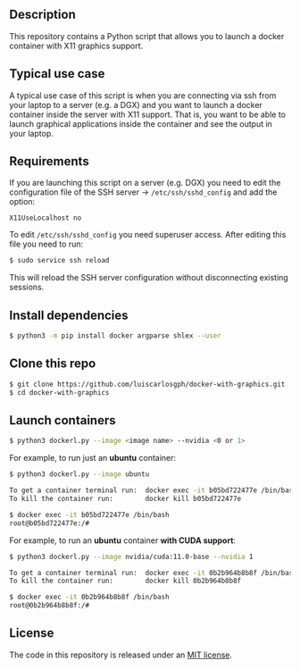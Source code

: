 Description
-----------
This repository contains a Python script that allows you to launch a docker container with X11 graphics support. 

Typical use case
----------------
A typical use case of this script is when you are connecting via ssh from your laptop to a server (e.g. a DGX)
and you want to launch a docker container inside the server with X11 support. That is, you want to be able
to launch graphical applications inside the container and see the output in your laptop. 

Requirements
------------
If you are launching this script on a server (e.g. DGX) you need to edit the configuration file of the SSH server -> ```/etc/ssh/sshd_config``` and
add the option:

``` X11UseLocalhost no ```

To edit ```/etc/ssh/sshd_config``` you need superuser access. After editing this file you need to run:
```bash
$ sudo service ssh reload
```
This will reload the SSH server configuration without disconnecting existing sessions. 

Install dependencies
--------------------
```bash
$ python3 -m pip install docker argparse shlex --user
```

Clone this repo
---------------
```bash
$ git clone https://github.com/luiscarlosgph/docker-with-graphics.git
$ cd docker-with-graphics
```

Launch containers
-----------------
```bash
$ python3 dockerl.py --image <image name> --nvidia <0 or 1>
```

For example, to run just an **ubuntu** container:
```bash
$ python3 dockerl.py --image ubuntu

To get a container terminal run:  docker exec -it b05bd722477e /bin/bash
To kill the container run:        docker kill b05bd722477e

$ docker exec -it b05bd722477e /bin/bash
root@b05bd722477e:/#
```

For example, to run an **ubuntu** container **with CUDA support**:
```bash
$ python3 dockerl.py --image nvidia/cuda:11.0-base --nvidia 1

To get a container terminal run:  docker exec -it 0b2b964b8b8f /bin/bash
To kill the container run:        docker kill 0b2b964b8b8f

$ docker exec -it 0b2b964b8b8f /bin/bash
root@0b2b964b8b8f:/#
```

License
-------
The code in this repository is released under an [MIT license](https://github.com/luiscarlosgph/docker-with-graphics/blob/main/LICENSE).

